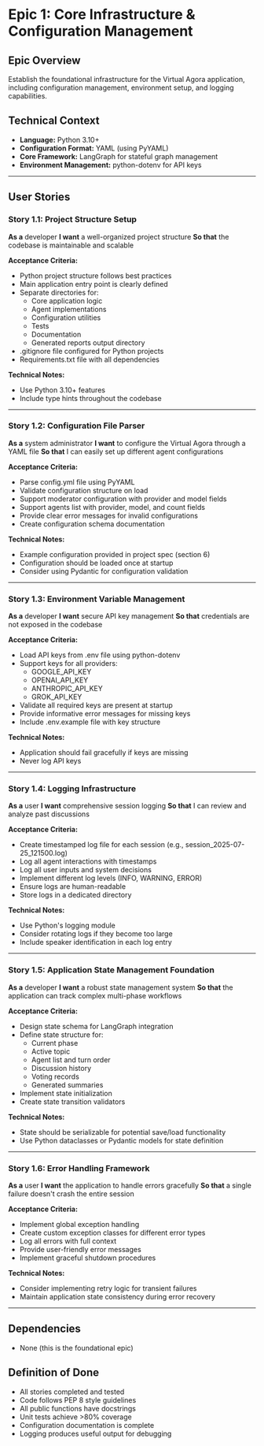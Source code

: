 # Epic 1: Core Infrastructure & Configuration Management

## Epic Overview

Establish the foundational infrastructure for the Virtual Agora application, including configuration management, environment setup, and logging capabilities.

## Technical Context

- **Language:** Python 3.10+
- **Configuration Format:** YAML (using PyYAML)
- **Core Framework:** LangGraph for stateful graph management
- **Environment Management:** python-dotenv for API keys

---

## User Stories

### Story 1.1: Project Structure Setup

**As a** developer
**I want** a well-organized project structure
**So that** the codebase is maintainable and scalable

**Acceptance Criteria:**

- Python project structure follows best practices
- Main application entry point is clearly defined
- Separate directories for:
  - Core application logic
  - Agent implementations
  - Configuration utilities
  - Tests
  - Documentation
  - Generated reports output directory
- .gitignore file configured for Python projects
- Requirements.txt file with all dependencies

**Technical Notes:**

- Use Python 3.10+ features
- Include type hints throughout the codebase

---

### Story 1.2: Configuration File Parser

**As a** system administrator
**I want** to configure the Virtual Agora through a YAML file
**So that** I can easily set up different agent configurations

**Acceptance Criteria:**

- Parse config.yml file using PyYAML
- Validate configuration structure on load
- Support moderator configuration with provider and model fields
- Support agents list with provider, model, and count fields
- Provide clear error messages for invalid configurations
- Create configuration schema documentation

**Technical Notes:**

- Example configuration provided in project spec (section 6)
- Configuration should be loaded once at startup
- Consider using Pydantic for configuration validation

---

### Story 1.3: Environment Variable Management

**As a** developer
**I want** secure API key management
**So that** credentials are not exposed in the codebase

**Acceptance Criteria:**

- Load API keys from .env file using python-dotenv
- Support keys for all providers:
  - GOOGLE_API_KEY
  - OPENAI_API_KEY
  - ANTHROPIC_API_KEY
  - GROK_API_KEY
- Validate all required keys are present at startup
- Provide informative error messages for missing keys
- Include .env.example file with key structure

**Technical Notes:**

- Application should fail gracefully if keys are missing
- Never log API keys

---

### Story 1.4: Logging Infrastructure

**As a** user
**I want** comprehensive session logging
**So that** I can review and analyze past discussions

**Acceptance Criteria:**

- Create timestamped log file for each session (e.g., session_2025-07-25_121500.log)
- Log all agent interactions with timestamps
- Log all user inputs and system decisions
- Implement different log levels (INFO, WARNING, ERROR)
- Ensure logs are human-readable
- Store logs in a dedicated directory

**Technical Notes:**

- Use Python's logging module
- Consider rotating logs if they become too large
- Include speaker identification in each log entry

---

### Story 1.5: Application State Management Foundation

**As a** developer
**I want** a robust state management system
**So that** the application can track complex multi-phase workflows

**Acceptance Criteria:**

- Design state schema for LangGraph integration
- Define state structure for:
  - Current phase
  - Active topic
  - Agent list and turn order
  - Discussion history
  - Voting records
  - Generated summaries
- Implement state initialization
- Create state transition validators

**Technical Notes:**

- State should be serializable for potential save/load functionality
- Use Python dataclasses or Pydantic models for state definition

---

### Story 1.6: Error Handling Framework

**As a** user
**I want** the application to handle errors gracefully
**So that** a single failure doesn't crash the entire session

**Acceptance Criteria:**

- Implement global exception handling
- Create custom exception classes for different error types
- Log all errors with full context
- Provide user-friendly error messages
- Implement graceful shutdown procedures

**Technical Notes:**

- Consider implementing retry logic for transient failures
- Maintain application state consistency during error recovery

---

## Dependencies

- None (this is the foundational epic)

## Definition of Done

- All stories completed and tested
- Code follows PEP 8 style guidelines
- All public functions have docstrings
- Unit tests achieve >80% coverage
- Configuration documentation is complete
- Logging produces useful output for debugging

